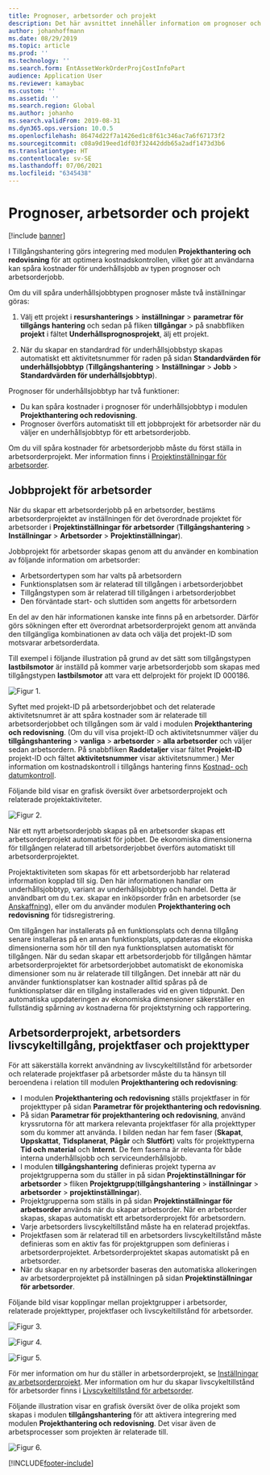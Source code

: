 ```yaml
---
title: Prognoser, arbetsorder och projekt
description: Det här avsnittet innehåller information om prognoser och arbetsorderintegration med modulen Projekthantering och redovisning i Tillgångshantering.
author: johanhoffmann
ms.date: 08/29/2019
ms.topic: article
ms.prod: ''
ms.technology: ''
ms.search.form: EntAssetWorkOrderProjCostInfoPart
audience: Application User
ms.reviewer: kamaybac
ms.custom: ''
ms.assetid: ''
ms.search.region: Global
ms.author: johanho
ms.search.validFrom: 2019-08-31
ms.dyn365.ops.version: 10.0.5
ms.openlocfilehash: 86474d22f7a1426ed1c8f61c346ac7a6f67173f2
ms.sourcegitcommit: c08a9d19eed1df03f32442ddb65a2adf1473d3b6
ms.translationtype: HT
ms.contentlocale: sv-SE
ms.lasthandoff: 07/06/2021
ms.locfileid: "6345438"
---
```

# <a name="forecasts-work-orders-and-projects"></a>Prognoser, arbetsorder och projekt

[!include [banner](../../includes/banner.md)]

 

I Tillgångshantering görs integrering med modulen **Projekthantering och redovisning** för att optimera kostnadskontrollen, vilket gör att användarna kan spåra kostnader för underhållsjobb av typen prognoser och arbetsorderjobb.

Om du vill spåra underhållsjobbtypen prognoser måste två inställningar göras:

1. Välj ett projekt i **resurshanterings** > **inställningar** > **parametrar för tillgångs hantering** och sedan på fliken **tillgångar** > på snabbfliken **projekt** i fältet **Underhållsprognosprojekt**, älj ett projekt.

2. När du skapar en standardrad för underhållsjobbstyp skapas automatiskt ett aktivitetsnummer för raden på sidan **Standardvärden för underhållsjobbtyp** (**Tillgångshantering** > **Inställningar** > **Jobb** > **Standardvärden för underhållsjobbtyp**).

Prognoser för underhållsjobbtyp har två funktioner: 

- Du kan spåra kostnader i prognoser för underhållsjobbtyp i modulen **Projekthantering och redovisning**. 
- Prognoser överförs automatiskt till ett jobbprojekt för arbetsorder när du väljer en underhållsjobbtyp för ett arbetsorderjobb.

Om du vill spåra kostnader för arbetsorderjobb måste du först ställa in arbetsorderprojekt. Mer information finns i [Projektinställningar för arbetsorder](../setup-for-work-orders/work-order-project-setup.md).

## <a name="work-order-job-projects"></a>Jobbprojekt för arbetsorder

När du skapar ett arbetsorderjobb på en arbetsorder, bestäms arbetsorderprojektet av inställningen för det överordnade projektet för arbetsorder i **Projektinställningar för arbetsorder** (**Tillgångshantering** > **Inställningar** > **Arbetsorder** > **Projektinställningar**).

Jobbprojekt för arbetsorder skapas genom att du använder en kombination av följande information om arbetsorder:

- Arbetsordertypen som har valts på arbetsordern 
- Funktionsplatsen som är relaterad till tillgången i arbetsorderjobbet
- Tillgångstypen som är relaterad till tillgången i arbetsorderjobbet  
- Den förväntade start- och sluttiden som angetts för arbetsordern  

En del av den här informationen kanske inte finns på en arbetsorder. Därför görs sökningen efter ett överordnat arbetsorderprojekt genom att använda den tillgängliga kombinationen av data och välja det projekt-ID som motsvarar arbetsorderdata.

Till exempel i följande illustration på grund av det sätt som tillgångstypen **lastbilsmotor** är inställd på kommer varje arbetsorderjobb som skapas med tillgångstypen **lastbilsmotor** att vara ett delprojekt för projekt ID 000186.

![Figur 1.](media/01-integration-to-pma.png)

Syftet med projekt-ID på arbetsorderjobbet och det relaterade aktivitetsnumret är att spåra kostnader som är relaterade till arbetsorderjobbet och tillgången som är vald i modulen **Projekthantering och redovisning**. (Om du vill visa projekt-ID och aktivitetsnummer väljer du **tillgångshantering** > **vanliga** > **arbetsorder** > **alla arbetsorder** och väljer sedan arbetsordern. På snabbfliken **Raddetaljer** visar fältet **Projekt-ID** projekt-ID och fältet **aktivitetsnummer** visar aktivitetsnummer.) Mer information om kostnadskontroll i tillgångs hantering finns [Kostnad- och datumkontroll](../controlling-and-reporting/cost-and-date-control.md).

Följande bild visar en grafisk översikt över arbetsorderprojekt och relaterade projektaktiviteter.

![Figur 2.](media/02-integration-to-pma.png)

När ett nytt arbetsorderjobb skapas på en arbetsorder skapas ett arbetsorderprojekt automatiskt för jobbet. De ekonomiska dimensionerna för tillgången relaterad till arbetsorderjobbet överförs automatiskt till arbetsorderprojektet.

Projektaktiviteten som skapas för ett arbetsorderjobb har relaterad information kopplad till sig. Den här informationen handlar om underhållsjobbtyp, variant av underhållsjobbtyp och handel. Detta är användbart om du t.ex. skapar en inköpsorder från en arbetsorder (se [Anskaffning](../work-orders/procurement.md)), eller om du använder modulen **Projekthantering och redovisning** för tidsregistrering.

Om tillgången har installerats på en funktionsplats och denna tillgång senare installeras på en annan funktionsplats, uppdateras de ekonomiska dimensionerna som hör till den nya funktionsplatsen automatiskt för tillgången. När du sedan skapar ett arbetsorderjobb för tillgången hämtar arbetsorderprojektet för arbetsorderjobbet automatiskt de ekonomiska dimensioner som nu är relaterade till tillgången. Det innebär att när du använder funktionsplatser kan kostnader alltid spåras på de funktionsplatser där en tillgång installerades vid en given tidpunkt. Den automatiska uppdateringen av ekonomiska dimensioner säkerställer en fullständig spårning av kostnaderna för projektstyrning och rapportering.

## <a name="work-order-projects-work-order-lifecycle-states-project-stages-and-project-types"></a>Arbetsorderprojekt, arbetsorders livscykeltillgång, projektfaser och projekttyper

För att säkerställa korrekt användning av livscykeltillstånd för arbetsorder och relaterade projektfaser på arbetsorder måste du ta hänsyn till beroendena i relation till modulen **Projekthantering och redovisning**:

- I modulen **Projekthantering och redovisning** ställs projektfaser in för projekttyper på sidan **Parametrar för projekthantering och redovisning**.  
- På sidan **Parametrar för projekthantering och redovisning**, använd kryssrutorna för att markera relevanta projektfaser för alla projekttyper som du kommer att använda. I bilden nedan har fem faser (**Skapat**, **Uppskattat**, **Tidsplanerat**, **Pågår** och **Slutfört**) valts för projekttyperna **Tid och material** och **Internt**. De fem faserna är relevanta för både interna underhållsjobb och serviceunderhållsjobb.
- I modulen **tillgångshantering** definieras projekt typerna av projektgrupperna som du ställer in på sidan **Projektinställningar för arbetsorder** > fliken **Projektgrupp**(**tillgångshantering** > **inställningar** > **arbetsorder** > **projektinställningar**).  
- Projektgrupperna som ställs in på sidan **Projektinställningar för arbetsorder** används när du skapar arbetsorder. När en arbetsorder skapas, skapas automatiskt ett arbetsorderprojekt för arbetsordern.  
- Varje arbetsorders livscykeltillstånd måste ha en relaterad projektfas.  
- Projektfasen som är relaterad till en arbetsorders livscykeltillstånd måste definieras som en aktiv fas för projektgruppen som definieras i arbetsorderprojektet. Arbetsorderprojektet skapas automatiskt på en arbetsorder.
- När du skapar en ny arbetsorder baseras den automatiska allokeringen av arbetsorderprojektet på inställningen på sidan **Projektinställningar för arbetsorder**.  

Följande bild visar kopplingar mellan projektgrupper i arbetsorder, relaterade projekttyper, projektfaser och livscykeltillstånd för arbetsorder.

![Figur 3.](media/03-integration-to-pma.png)

![Figur 4.](media/04-integration-to-pma.png)

![Figur 5.](media/05-integration-to-pma.png)

För mer information om hur du ställer in arbetsorderprojekt, se [Inställningar av arbetsorderprojekt](../setup-for-work-orders/work-order-project-setup.md). Mer information om hur du skapar livscykeltillstånd för arbetsorder finns i [Livscykeltillstånd för arbetsorder](../setup-for-work-orders/work-order-lifecycle-states.md).

Följande illustration visar en grafisk översikt över de olika projekt som skapas i modulen **tillgångshantering** för att aktivera integrering med modulen **Projekthantering och redovisning**. Det visar även de arbetsprocesser som projekten är relaterade till.

![Figur 6.](media/06-integration-to-pma.png)



[!INCLUDE[footer-include](../../../includes/footer-banner.md)]